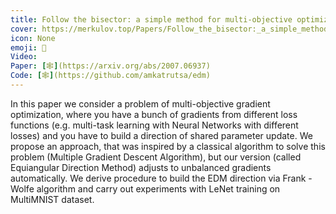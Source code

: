 ```yaml
---
title: Follow the bisector: a simple method for multi-objective optimization.
cover: https://merkulov.top/Papers/Follow_the_bisector:_a_simple_method_for_multi-objective_optimization./EDM.svg
icon: None
emoji: 📐
Video: 
Paper: [🕸](https://arxiv.org/abs/2007.06937)
Code: [🕸](https://github.com/amkatrutsa/edm)
---
```


In this paper we consider a problem of multi-objective gradient optimization, where you have a bunch of gradients from different loss functions (e.g. multi-task learning with Neural Networks with different losses) and you have to build a direction of shared parameter update. We propose an approach, that was inspired by a classical algorithm to solve this problem (Multiple Gradient Descent Algorithm), but our version (called Equiangular Direction Method) adjusts to unbalanced gradients automatically. We derive procedure to build the EDM direction via Frank - Wolfe algorithm and carry out experiments with LeNet training on MultiMNIST dataset.
